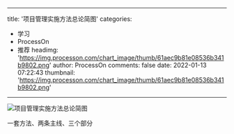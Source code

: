 
---
title: '项目管理实施方法总论简图'
categories: 
 - 学习
 - ProcessOn
 - 推荐
headimg: 'https://img.processon.com/chart_image/thumb/61aec9b81e08536b341b9802.png'
author: ProcessOn
comments: false
date: 2022-01-13 07:22:43
thumbnail: 'https://img.processon.com/chart_image/thumb/61aec9b81e08536b341b9802.png'
---

<div>   
<img class="thumb" alt="项目管理实施方法总论简图" src="https://img.processon.com/chart_image/thumb/61aec9b81e08536b341b9802.png" referrerpolicy="no-referrer">
<p>一套方法、两条主线、三个部分</p>  
</div>
            